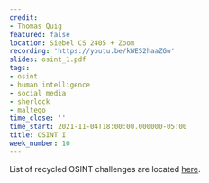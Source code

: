 ```yaml
---
credit:
- Thomas Quig
featured: false
location: Siebel CS 2405 + Zoom
recording: 'https://youtu.be/kWES2haaZGw'
slides: osint_1.pdf
tags:
- osint
- human intelligence
- social media
- sherlock
- maltego
time_close: ''
time_start: 2021-11-04T18:00:00.000000-05:00
title: OSINT I
week_number: 10
---
```

List of recycled OSINT challenges are located [here](https://docs.google.com/spreadsheets/d/1tSsq820ttudD3sMReaXuZI9pQ_MuhV1oR-rWB0T1aMU/edit?usp=sharing).